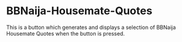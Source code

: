 # BBNaija-Housemate-Quotes
This is a button which generates and displays a selection of BBNaija Housemate Quotes when the button is pressed.
